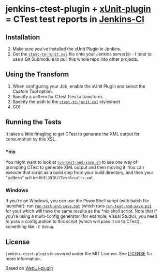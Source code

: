 # jenkins-ctest-plugin + [xUnit-plugin](http://wiki.jenkins-ci.org/display/JENKINS/xUnit+Plugin "xUnit Plugin") = CTest test reports in [Jenkins-CI](http://jenkins-ci.org/ "Extensible continuous integration server")

## Installation

1. Make sure you've installed the xUnit Plugin in Jenkins.
2. Get the [`ctest-to-junit.xsl`][xsl] file onto your Jenkins server(s) - I tend to use a Git Submodule to pull this whole repo into other projects.


## Using the Transform

1. When configuring your Job, enable the xUnit Plugin and select the *Custom Tool* option.
2. Specify a pattern for CTest files to transform.
3. Specify the path to the [`ctest-to-junit.xsl`][xsl] stylesheet
4. GO!

## Running the Tests
It takes a little finagling to get CTest to generate the XML output for consumption by this XSL.

### *nix
You might want to look at [`run-test-and-save.sh`][sh] to see one way of prompting CTest to generate XML output and then moving it. You can execute that script as a build step from your build directory, and then your "pattern" will be `BUILDDIR/CTestResults.xml`.

### Windows
If you're on Windows, you can use the PowerShell script (with batch file launcher): run [`run-test-and-save.bat`][bat] (which runs [`run-test-and-save.ps1`][ps1] for you) which will have the same results as the *nix shell script. Note that if you're using a multi-config generator (for example, Visual Studio), you need to pass a configuration to this script (which will pass it on to CTest), something like `-C Debug`.

[xsl]: ctest-to-junit.xsl
[sh]: run-test-and-save.sh
[bat]: run-test-and-save.bat
[ps1]: run-test-and-save.ps1

## License

`jenkins-ctest-plugin` is covered under the MIT License. See [LICENSE](LICENSE) for more information.

Based on [WebUI-plugin](https://github.com/versionone/webui-plugin "WebUI Plugin")

